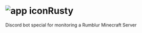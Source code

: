 # ![app icon](https://emojipedia-us.s3.dualstack.us-west-1.amazonaws.com/thumbs/160/google/3/cat_1f408.png)Rusty
Discord bot special for monitoring a Rumblur Minecraft Server
